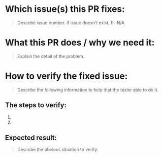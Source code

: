 # Which issue(s) this PR fixes:

> Describe issue number. If issue doesn't exist, fill N/A.

# What this PR does / why we need it:

> Explain the detail of the problem.


# How to verify the fixed issue:

> Describe the following information to help that the tester able to do it.

## The steps to verify:

1.
2.

## Expected result:

> Describe the obvious situation to verify.
